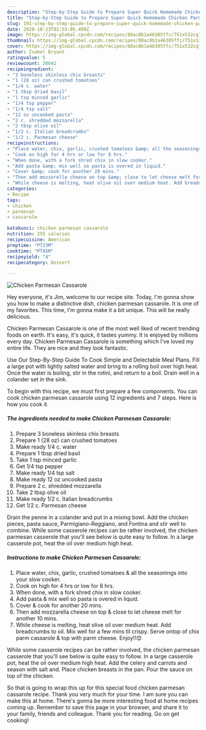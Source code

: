 ```yaml
---
description: "Step-by-Step Guide to Prepare Super Quick Homemade Chicken Parmesan Cassarole"
title: "Step-by-Step Guide to Prepare Super Quick Homemade Chicken Parmesan Cassarole"
slug: 191-step-by-step-guide-to-prepare-super-quick-homemade-chicken-parmesan-cassarole
date: 2020-10-23T02:53:05.499Z
image: https://img-global.cpcdn.com/recipes/88ac8b1a46305ffc/751x532cq70/chicken-parmesan-cassarole-recipe-main-photo.jpg
thumbnail: https://img-global.cpcdn.com/recipes/88ac8b1a46305ffc/751x532cq70/chicken-parmesan-cassarole-recipe-main-photo.jpg
cover: https://img-global.cpcdn.com/recipes/88ac8b1a46305ffc/751x532cq70/chicken-parmesan-cassarole-recipe-main-photo.jpg
author: Isabel Bryant
ratingvalue: 5
reviewcount: 20042
recipeingredient:
- "3 boneless skinless chix breasts"
- "1 (28 oz) can crushed tomatoes"
- "1/4 c. water"
- "1 tbsp dried basil"
- "1 tsp minced garlic"
- "1/4 tsp pepper"
- "1/4 tsp salt"
- "12 oz uncooked pasta"
- "2 c. shredded mozzarella"
- "2 tbsp olive oil"
- "1/2 c. Italian breadcrumbs"
- "1/2 c. Parmesan cheese"
recipeinstructions:
- "Place water, chix, garlic, crushed tomatoes &amp; all the seasonings into your slow cooker."
- "Cook on high for 4 hrs or low for 8 hrs."
- "When done, with a fork shred chix in slow cooker."
- "Add pasta &amp; mix well so pasta is overed in liquid."
- "Cover &amp; cook for another 20 mins."
- "Then add mozzarella cheese on top &amp; close to let cheese melt for another 10 mins."
- "While cheese is melting, heat olive oil over medium heat. Add breadcrumbs to oil. Mix well for a few mins til crispy. Serve ontop of chix parm cassarole &amp; top with parm cheese. Enjoy!!😊"
categories:
- Recipe
tags:
- chicken
- parmesan
- cassarole

katakunci: chicken parmesan cassarole 
nutrition: 255 calories
recipecuisine: American
preptime: "PT23M"
cooktime: "PT45M"
recipeyield: "4"
recipecategory: Dessert

---
```



![Chicken Parmesan Cassarole](https://img-global.cpcdn.com/recipes/88ac8b1a46305ffc/751x532cq70/chicken-parmesan-cassarole-recipe-main-photo.jpg)

Hey everyone, it's Jim, welcome to our recipe site. Today, I'm gonna show you how to make a distinctive dish, chicken parmesan cassarole. It is one of my favorites. This time, I'm gonna make it a bit unique. This will be really delicious.

Chicken Parmesan Cassarole is one of the most well liked of recent trending foods on earth. It's easy, it's quick, it tastes yummy. It is enjoyed by millions every day. Chicken Parmesan Cassarole is something which I've loved my entire life. They are nice and they look fantastic.

Use Our Step-By-Step Guide To Cook Simple and Delectable Meal Plans. Fill a large pot with lightly salted water and bring to a rolling boil over high heat. Once the water is boiling, stir in the rotini, and return to a boil. Drain well in a colander set in the sink.


To begin with this recipe, we must first prepare a few components. You can cook chicken parmesan cassarole using 12 ingredients and 7 steps. Here is how you cook it.

<!--inarticleads1-->

##### The ingredients needed to make Chicken Parmesan Cassarole:

1. Prepare 3 boneless skinless chix breasts
1. Prepare 1 (28 oz) can crushed tomatoes
1. Make ready 1/4 c. water
1. Prepare 1 tbsp dried basil
1. Take 1 tsp minced garlic
1. Get 1/4 tsp pepper
1. Make ready 1/4 tsp salt
1. Make ready 12 oz uncooked pasta
1. Prepare 2 c. shredded mozzarella
1. Take 2 tbsp olive oil
1. Make ready 1/2 c. Italian breadcrumbs
1. Get 1/2 c. Parmesan cheese


Drain the penne in a colander and put in a mixing bowl. Add the chicken pieces, pasta sauce, Parmigiano-Reggiano, and Fontina and stir well to combine. While some casserole recipes can be rather involved, the chicken parmesan casserole that you&#39;ll see below is quite easy to follow. In a large casserole pot, heat the oil over medium high heat. 

<!--inarticleads2-->

##### Instructions to make Chicken Parmesan Cassarole:

1. Place water, chix, garlic, crushed tomatoes &amp; all the seasonings into your slow cooker.
1. Cook on high for 4 hrs or low for 8 hrs.
1. When done, with a fork shred chix in slow cooker.
1. Add pasta &amp; mix well so pasta is overed in liquid.
1. Cover &amp; cook for another 20 mins.
1. Then add mozzarella cheese on top &amp; close to let cheese melt for another 10 mins.
1. While cheese is melting, heat olive oil over medium heat. Add breadcrumbs to oil. Mix well for a few mins til crispy. Serve ontop of chix parm cassarole &amp; top with parm cheese. Enjoy!!😊


While some casserole recipes can be rather involved, the chicken parmesan casserole that you&#39;ll see below is quite easy to follow. In a large casserole pot, heat the oil over medium high heat. Add the celery and carrots and season with salt and. Place chicken breasts in the pan. Pour the sauce on top of the chicken. 

So that is going to wrap this up for this special food chicken parmesan cassarole recipe. Thank you very much for your time. I am sure you can make this at home. There's gonna be more interesting food at home recipes coming up. Remember to save this page in your browser, and share it to your family, friends and colleague. Thank you for reading. Go on get cooking!
